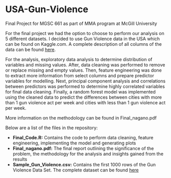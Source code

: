 # USA-Gun-Violence
Final Project for MGSC 661 as part of MMA program at McGill University

For the final project we had the option to choose to perform our analysis on 5 different datasets. I decided to use Gun Violence data in the USA which can be found on Kaggle.com. A complete description of all columns of the data can be found [here](https://www.kaggle.com/datasets/jameslko/gun-violence-data).

For the analysis, exploratory data analysis to determine distribution of variables and missing values. After, data cleaning was performed to remove or replace missing and empty values. Then, feature engineering was done to extract more information from select columns and prepare predictor variables for modelling. Next, principal component analysis and correlations between predictors was performed to determine highly correlated variables for final data cleaning. Finally, a random forest model was implemented using the cleaned data to predict the differences between cities with more than 1 gun violence act per week and cities with less than 1 gun violence act per week.

More information on the methodology can be found in Final_nagano.pdf

Below are a list of the files in the repository:
* **Final_Code.R:** Contains the code to perform data cleaning, feature engineering, implementing the model and generating plots
* **Final_nagano.pdf:** The final report outlining the significance of the problem, the methodology for the analysis and insights gained from the results
* **Sample_Gun_Violence.csv:** Contains the first 1000 rows of the Gun Violence Data Set. The complete dataset can be found [here](https://drive.google.com/drive/folders/1itmgl7L1omnPKtBN7TG6B0EQS1IpM1Ph?usp=share_link)